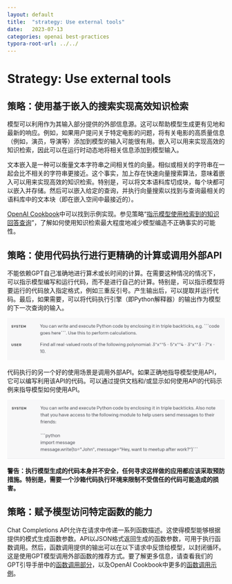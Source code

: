 ```yaml
---
layout: default
title:  "strategy: Use external tools"
date:   2023-07-13
categories: openai best-practices
typora-root-url: ../../
---
```


# Strategy: Use external tools

## 策略：使用基于嵌入的搜索实现高效知识检索

模型可以利用作为其输入部分提供的外部信息源。这可以帮助模型生成更有见地和最新的响应。例如，如果用户提问关于特定电影的问题，将有关电影的高质量信息（例如，演员，导演等）添加到模型的输入可能很有用。嵌入可以用来实现高效的知识检索，因此可以在运行时动态地将相关信息添加到模型输入。

文本嵌入是一种可以衡量文本字符串之间相关性的向量。相似或相关的字符串在一起会比不相关的字符串更接近。这个事实，加上存在快速向量搜索算法，意味着嵌入可以用来实现高效的知识检索。特别是，可以将文本语料库切成块，每个块都可以嵌入并存储。然后可以嵌入给定的查询，并执行向量搜索以找到与查询最相关的语料库中的文本块（即在嵌入空间中最接近的）。

[OpenAI Cookbook](https://github.com/openai/openai-cookbook/blob/main/examples/vector_databases/Using_vector_databases_for_embeddings_search.ipynb)中可以找到示例实现。参见策略“[指示模型使用检索到的知识回答查询](https://platform.openai.com/docs/guides/gpt-best-practices/tactic-instruct-the-model-to-use-retrieved-knowledge-to-answer-queries)”，了解如何使用知识检索最大程度地减少模型编造不正确事实的可能性。

## 策略：使用代码执行进行更精确的计算或调用外部API

不能依赖GPT自己准确地进行算术或长时间的计算。在需要这种情况的情况下，可以指示模型编写和运行代码，而不是进行自己的计算。特别是，可以指示模型将要运行的代码放入指定格式，例如三重反引号。产生输出后，可以提取并运行代码。最后，如果需要，可以将代码执行引擎（即Python解释器）的输出作为模型的下一次查询的输入。

![1](/assets/images/best-practices-4/1.png)

代码执行的另一个好的使用场景是调用外部API。如果正确地指导模型使用API，它可以编写利用该API的代码。可以通过提供文档和/或显示如何使用API的代码示例来指导模型如何使用API。

![2](/assets/images/best-practices-4/2.png)

**警告：执行模型生成的代码本身并不安全，任何寻求这样做的应用都应该采取预防措施。特别是，需要一个沙箱代码执行环境来限制不受信任的代码可能造成的损害。**

## 策略：赋予模型访问特定函数的能力

Chat Completions API允许在请求中传递一系列函数描述。这使得模型能够根据提供的模式生成函数参数。API以JSON格式返回生成的函数参数，可用于执行函数调用。然后，函数调用提供的输出可以在以下请求中反馈给模型，以封闭循环。这是使用GPT模型调用外部函数的推荐方式。要了解更多信息，请查看我们的GPT引导手册中的[函数调用部分](https://platform.openai.com/docs/guides/gpt/function-calling)，以及OpenAI Cookbook中更多的[函数调用示例](https://github.com/openai/openai-cookbook/blob/main/examples/How_to_call_functions_with_chat_models.ipynb)。

